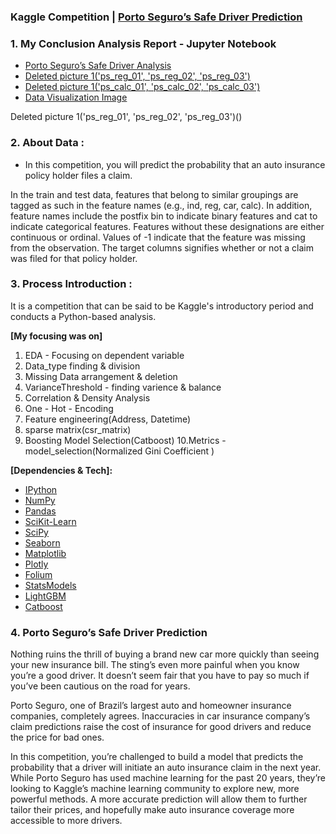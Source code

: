 ### Kaggle Competition | [Porto Seguro’s Safe Driver Prediction](https://www.kaggle.com/c/porto-seguro-safe-driver-prediction)


### 1. My Conclusion Analysis Report - Jupyter Notebook
* [Porto Seguro’s Safe Driver Analysis](https://nbviewer.jupyter.org/github/miedlev/kaggle-Porto-Seguro-s-Safe-Driver-Prediction/blob/main/Porto%20Seguro%E2%80%99s%20Safe%20Driver%20Prediction.ipynb)
* [Deleted picture 1('ps_reg_01', 'ps_reg_02', 'ps_reg_03')](https://github.com/miedlev/kaggle-Porto-Seguro-Safe-Driver-Prediction/blob/main/scatterplot1.png)
* [Deleted picture 1('ps_calc_01', 'ps_calc_02', 'ps_calc_03')]()
* [Data Visualization Image](https://github.com/miedlev/kaggle---San-Francisco-Crime-Classfication/tree/main/Image)

Deleted picture 1('ps_reg_01', 'ps_reg_02', 'ps_reg_03')()


### 2. About Data :
* In this competition, you will predict the probability that an auto insurance policy holder files a claim.

In the train and test data, features that belong to similar groupings are tagged as such in the feature names (e.g., ind, reg, car, calc). In addition, feature names include the postfix bin to indicate binary features and cat to indicate categorical features. Features without these designations are either continuous or ordinal. Values of -1 indicate that the feature was missing from the observation. The target columns signifies whether or not a claim was filed for that policy holder.


### 3. Process Introduction :
It is a competition that can be said to be Kaggle's introductory period and conducts a Python-based analysis. 

**[My focusing was on]** 
1. EDA - Focusing on dependent variable
2. Data_type finding & division
3. Missing Data arrangement & deletion
4. VarianceThreshold - finding varience & balance
5. Correlation & Density Analysis
6. One - Hot - Encoding
7. Feature engineering(Address, Datetime)
8. sparse matrix(csr_matrix)
9. Boosting Model Selection(Catboost)
10.Metrics - model_selection(Normalized Gini Coefficient )


**[Dependencies & Tech]:**
* [IPython](http://ipython.org/)
* [NumPy](http://www.numpy.org/)
* [Pandas](http://pandas.pydata.org/)
* [SciKit-Learn](http://scikit-learn.org/stable/)
* [SciPy](http://www.scipy.org/)
* [Seaborn](https://seaborn.pydata.org/)
* [Matplotlib](http://matplotlib.org/)
* [Plotly](https://plotly.com/python/)
* [Folium](https://pypi.org/project/folium/)
* [StatsModels](http://statsmodels.sourceforge.net/)
* [LightGBM](https://lightgbm.readthedocs.io/en/latest/)
* [Catboost](https://catboost.ai/docs/concepts/python-installation.html)


### 4. Porto Seguro’s Safe Driver Prediction
Nothing ruins the thrill of buying a brand new car more quickly than seeing your new insurance bill. The sting’s even more painful when you know you’re a good driver. It doesn’t seem fair that you have to pay so much if you’ve been cautious on the road for years.

Porto Seguro, one of Brazil’s largest auto and homeowner insurance companies, completely agrees. Inaccuracies in car insurance company’s claim predictions raise the cost of insurance for good drivers and reduce the price for bad ones.

In this competition, you’re challenged to build a model that predicts the probability that a driver will initiate an auto insurance claim in the next year. While Porto Seguro has used machine learning for the past 20 years, they’re looking to Kaggle’s machine learning community to explore new, more powerful methods. A more accurate prediction will allow them to further tailor their prices, and hopefully make auto insurance coverage more accessible to more drivers.
